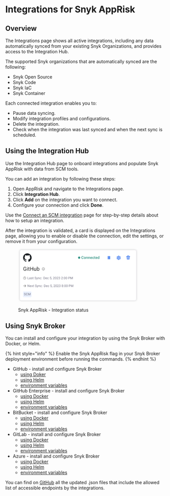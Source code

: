 # Integrations for Snyk AppRisk

## Overview

The Integrations page shows all active integrations, including any data automatically synced from your existing Snyk Organizations, and provides access to the Integration Hub.

The supported Snyk organizations that are automatically synced are the following:

* Snyk Open Source
* Snyk Code
* Snyk IaC
* Snyk Container&#x20;

Each connected integration enables you to:

* Pause data syncing.
* Modify integration profiles and configurations.
* Delete the integration.
* Check when the integration was last synced and when the next sync is scheduled.&#x20;

## Using the Integration Hub

Use the Integration Hub page to onboard integrations and populate Snyk AppRisk with data from SCM tools.

You can add an integration by following these steps:

1. Open AppRisk and navigate to the Integrations page.
2. Click **Integration Hub**.
3. Click **Add** on the integration you want to connect.
4. Configure your connection and click **Done**.

Use the [Connect an SCM integration](connect-an-scm-integration.md) page for step-by-step details about how to setup an integration.

After the integration is validated, a card is displayed on the Integrations page, allowing you to enable or disable the connection, edit the settings, or remove it from your configuration.

<figure><img src="../../../.gitbook/assets/image (11).png" alt="AppRisk - Integration status" width="375"><figcaption><p>Snyk AppRisk - Integration status</p></figcaption></figure>

## Using Snyk Broker

You can install and configure your integration by using the Snyk Broker with Docker, or Helm.

{% hint style="info" %}
Enable the Snyk AppRisk flag in your Snyk Broker deployment environment before running the commands.
{% endhint %}

* GitHub - install and configure Snyk Broker&#x20;
  * [using Doker](../../../enterprise-setup/snyk-broker/install-and-configure-snyk-broker/github-install-and-configure-broker/broker-example-set-up-snyk-broker-with-github.md#docker-run-command-to-set-up-a-broker-client-for-github)
  * [using Helm](../../../enterprise-setup/snyk-broker/install-and-configure-snyk-broker/github-install-and-configure-broker/githhub.com-install-and-configure-using-helm.md)
  * [environment variables](../../../enterprise-setup/snyk-broker/install-and-configure-snyk-broker/github-install-and-configure-broker/github-environment-variables-for-snyk-broker.md)
* GitHub Enterprise - install and configure Snyk Broker&#x20;
  * [using Docker](../../../enterprise-setup/snyk-broker/install-and-configure-snyk-broker/github-enterprise-install-and-configure-broker/setup-broker-with-github-enterprise.md#docker-run-command-to-set-up-a-broker-client-for-github-enterprise)
  * [using Helm](../../../enterprise-setup/snyk-broker/install-and-configure-snyk-broker/github-enterprise-install-and-configure-broker/github-enterprise-install-and-configure-using-helm.md)
  * [environment variables](../../../enterprise-setup/snyk-broker/install-and-configure-snyk-broker/github-enterprise-install-and-configure-broker/github-enterprise-environment-variables-for-snyk-broker.md)
* BitBucket - install and configure Snyk Broker&#x20;
  * [using Docker](../../../enterprise-setup/snyk-broker/install-and-configure-snyk-broker/bitbucket-server-data-center-install-and-configure-broker/data-center.md#docker-run-command-to-set-up-a-broker-client-for-bitbucket)
  * [using Helm](../../../enterprise-setup/snyk-broker/install-and-configure-snyk-broker/bitbucket-server-data-center-install-and-configure-broker/bitbucket-server-data-center-install-and-configure-using-helm.md)
  * [environment variables](../../../enterprise-setup/snyk-broker/install-and-configure-snyk-broker/bitbucket-server-data-center-install-and-configure-broker/bitbucket-server-data-center-environment-variables-for-snyk-broker.md)
* GitLab - install and configure Snyk Broker&#x20;
  * [using Docker](../../../enterprise-setup/snyk-broker/install-and-configure-snyk-broker/gitlab-install-and-configure-broker/setup-broker-with-gitlab.md#docker-run-command-to-set-up-a-broker-client-for-gitlab)
  * [using Helm](../../../enterprise-setup/snyk-broker/install-and-configure-snyk-broker/gitlab-install-and-configure-broker/gitlab-install-and-configure-using-helm.md)
  * [environment variables](../../../enterprise-setup/snyk-broker/install-and-configure-snyk-broker/gitlab-install-and-configure-broker/gitlab-environment-variables-for-snyk-broker.md)
* Azure - install and configure Snyk Broker&#x20;
  * [using Docker](../../../enterprise-setup/snyk-broker/install-and-configure-snyk-broker/azure-repos-install-and-configure-broker/setup-broker-with-azure-repos.md#docker-run-command-to-set-up-a-broker-client-for-azure-repos)
  * [using Helm](../../../enterprise-setup/snyk-broker/install-and-configure-snyk-broker/azure-repos-install-and-configure-broker/azure-repos-install-and-configure-and-configure-using-helm.md)
  * [environment variables](../../../enterprise-setup/snyk-broker/install-and-configure-snyk-broker/azure-repos-install-and-configure-broker/azure-repos-environment-variables-for-snyk-broker.md)

You can find on [GitHub](https://github.com/snyk/broker/tree/565242baf003f06f445489dd96cc68c8386ede38/defaultFilters/apprisk) all the updated .json files that include the allowed list of accessible endpoints by the integrations.

